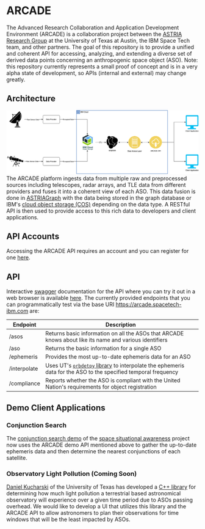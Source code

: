 # ARCADE

The Advanced Research Collaboration and Application Development Environment (ARCADE) is a collaboration project between the [ASTRIA Research Group](https://sites.utexas.edu/moriba/) at the University of Texas at Austin, the IBM Space Tech team, and other partners. The goal of this repository is to provide a unified and coherent API for accessing, analyzing, and extending a diverse set of derived data points concerning an anthropogenic space object (ASO). Note: this repository currently represents a small proof of concept and is in a very alpha state of development, so APIs (internal and external) may change greatly.


## Architecture

![img](docs/arcade_arch.png) The ARCADE platform ingests data from multiple raw and preprocessed sources including telescopes, radar arrays, and TLE data from different providers and fuses it into a coherent view of each ASO. This data fusion is done in [ASTRIAGraph](https://sites.utexas.edu/moriba/astriagraph/) with the data being stored in the graph database or IBM's [cloud object storage (COS)](https://www.ibm.com/products/cloud-object-storage) depending on the data type. A RESTful API is then used to provide access to this rich data to developers and client applications.


## API Accounts

Accessing the ARCADE API requires an account and you can register for one [here](register.md).

## API

Interactive [swagger](https://swagger.io/tools/swagger-ui/) documentation for the API where you can try it out in a web browser is available [here](https://arcade.spacetech-ibm.com/docs).  The currently provided endpoints that you can programmatically test via the base URI https://arcade.spacetech-ibm.com are:

| Endpoint     | Description                                                                                                                                             |
|--------------|---------------------------------------------------------------------------------------------------------------------------------------------------------|
| /asos        | Returns basic information on all the ASOs that ARCADE knows about like its name and various identifiers                                                 |
| /aso         | Returns the basic information for a single ASO                                                                                                          |
| /ephemeris   | Provides the most up-to-date ephemeris data for an ASO                                                                                                  |
| /interpolate | Uses UT's [`orbdetpy` library](https://github.com/ut-astria/orbdetpy) to interpolate the ephemeris data for the ASO to the specified temporal frequency |
| /compliance  | Reports whether the ASO is compliant with the United Nation's requirements for object registration                                                      |


## Demo Client Applications


### Conjunction Search

The [conjunction search demo](https://spaceorbits.net) of the [space situational awareness](https://github.com/ibm/spacetech-ssa) project now uses the ARCADE demo API mentioned above to gather the up-to-date ephemeris data and then determine the nearest conjunctions of each satellite.


### Observatory Light Pollution (Coming Soon)

[Daniel Kucharski](https://www.oden.utexas.edu/people/1610/) of the University of Texas has developed a [C++ library](https://github.com/danielkucharski/SatLightPollution) for determining how much light pollution a terrestrial based astronomical observatory will experience over a given time period due to ASOs passing overhead. We would like to develop a UI that utilizes this library and the ARCADE API to allow astronomers to plan their observations for time windows that will be the least impacted by ASOs.

